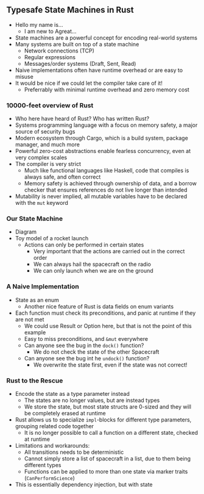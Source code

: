 ## Typesafe State Machines in Rust
 - Hello my name is...
   - I am new to Agreat...
 - State machines are a powerful concept for encoding real-world systems
 - Many systems are built on top of a state machine
   - Network connections (TCP)
   - Regular expressions
   - Messages/order systems (Draft, Sent, Read)
 - Naive implementations often have runtime overhead or are easy to misuse
 - It would be nice if we could let the compiler take care of it!
   - Preferrably with minimal runtime overhead and zero memory cost

### 10000-feet overview of Rust
 - Who here have heard of Rust? Who has written Rust?
 - Systems programming language with a focus on memory safety, a major source of security bugs
 - Modern ecosystem through Cargo, which is a build system, package manager, and much more
 - Powerful zero-cost abstractions enable fearless concurrency, even at very complex scales
 - The compiler is very strict
   - Much like functional languages like Haskell, code that compiles is always safe, and often correct
   - Memory safety is achieved through ownership of data, and a borrow checker that ensures references do not live longer than intended
 - Mutability is never implied, all mutable variables have to be declared with the `mut` keyword

### Our State Machine
 - Diagram
 - Toy model of a rocket launch
   - Actions can only be performed in certain states
     - Very important that the actions are carried out in the correct order
     - We can always hail the spacecraft on the radio
     - We can only launch when we are on the ground

### A Naive Implementation
 - State as an enum
   - Another nice feature of Rust is data fields on enum variants
 - Each function must check its preconditions, and panic at runtime if they are not met
   - We could use Result or Option here, but that is not the point of this example
   - Easy to miss preconditions, and `&mut` everywhere
   - Can anyone see the bug in the `dock()` function?
     - We do not check the state of the other Spacecraft
   - Can anyone see the bug int he `undock()` function?
     - We overwrite the state first, even if the state was not correct!

### Rust to the Rescue
 - Encode the state as a type parameter instead
   - The states are no longer values, but are instead types
   - We store the state, but most state structs are 0-sized and they will be completely erased at runtime
 - Rust allows us to specialize `impl`-blocks for different type parameters, grouping related code together
   - It is no longer possible to call a function on a different state, checked at runtime
 - Limitations and workarounds:
   - All transitions needs to be deterministic
   - Cannot simply store a list of spacecraft in a list, due to them being different types
   - Functions can be applied to more than one state via marker traits (`CanPerformScience`)
 - This is essentially dependency injection, but with state

